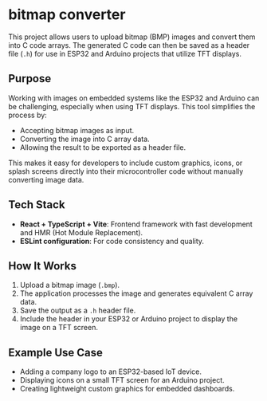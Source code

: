
# bitmap converter

This project allows users to upload bitmap (BMP) images and convert them into C code arrays. The generated C code can then be saved as a header file (`.h`) for use in ESP32 and Arduino projects that utilize TFT displays.

## Purpose

Working with images on embedded systems like the ESP32 and Arduino can be challenging, especially when using TFT displays. This tool simplifies the process by:

- Accepting bitmap images as input.
- Converting the image into C array data.
- Allowing the result to be exported as a header file.

This makes it easy for developers to include custom graphics, icons, or splash screens directly into their microcontroller code without manually converting image data.

## Tech Stack

- **React + TypeScript + Vite**: Frontend framework with fast development and HMR (Hot Module Replacement).
- **ESLint configuration**: For code consistency and quality.

## How It Works

1. Upload a bitmap image (`.bmp`).
2. The application processes the image and generates equivalent C array data.
3. Save the output as a `.h` header file.
4. Include the header in your ESP32 or Arduino project to display the image on a TFT screen.

## Example Use Case

- Adding a company logo to an ESP32-based IoT device.
- Displaying icons on a small TFT screen for an Arduino project.
- Creating lightweight custom graphics for embedded dashboards.

